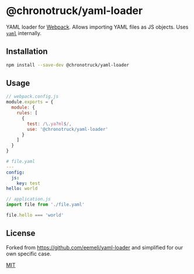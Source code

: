 # @chronotruck/yaml-loader

YAML loader for [Webpack](https://webpack.js.org/). Allows importing YAML files as JS objects. Uses [`yaml`](https://www.npmjs.com/package/yaml) internally.

## Installation

```sh
npm install --save-dev @chronotruck/yaml-loader
```

## Usage

```js
// webpack.config.js
module.exports = {
  module: {
    rules: [
      {
        test: /\.ya?ml$/,
        use: '@chronotruck/yaml-loader'
      }
    ]
  }
}
```

```yaml
# file.yaml
---
config:
  js:
    key: test
hello: world
```

```js
// application.js
import file from './file.yaml'

file.hello === 'world'
```

## License

Forked from https://github.com/eemeli/yaml-loader and simplified for our own specific case.

[MIT](http://www.opensource.org/licenses/mit-license.php)

